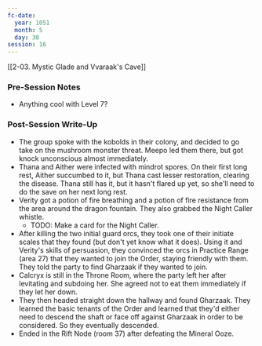 ```yaml
---
fc-date:
  year: 1051
  month: 5
  day: 30
session: 16
---
```

[[2-03. Mystic Glade and Vvaraak's Cave]]

### Pre-Session Notes

* Anything cool with Level 7?

### Post-Session Write-Up

* The group spoke with the kobolds in their colony, and decided to go take on the mushroom monster threat. Meepo led them there, but got knock unconscious almost immediately.
* Thana and Aither were infected with mindrot spores. On their first long rest, Aither succumbed to it, but Thana cast lesser restoration, clearing the disease. Thana still has it, but it hasn't flared up yet, so she'll need to do the save on her next long rest.
* Verity got a potion of fire breathing and a potion of fire resistance from the area around the dragon fountain. They also grabbed the Night Caller whistle.
	* TODO: Make a card for the Night Caller.
* After killing the two initial guard orcs, they took one of their initiate scales that they found (but don't yet know what it does). Using it and Verity's skills of persuasion, they convinced the orcs in Practice Range (area 27) that they wanted to join the Order, staying friendly with them. They told the party to find Gharzaak if they wanted to join.
* Calcryx is still in the Throne Room, where the party left her after levitating and subdoing her. She agreed not to eat them immediately if they let her down.
* They then headed straight down the hallway and found Gharzaak. They learned the basic tenants of the Order and learned that they'd either need to descend the shaft or face off against Gharzaak in order to be considered. So they eventually descended.
* Ended in the Rift Node (room 37) after defeating the Mineral Ooze.
